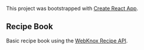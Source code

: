 This project was bootstrapped with [Create React App](https://github.com/facebook/create-react-app).

## Recipe Book

Basic recipe book using the [WebKnox Recipe API](https://rapidapi.com/webknox/api/recipe). 